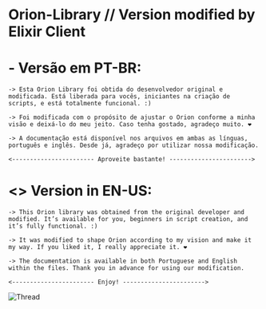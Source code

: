 # Orion-Library // Version modified by Elixir Client

# - Versão em PT-BR:

```
-> Esta Orion Library foi obtida do desenvolvedor original e modificada. Está liberada para vocês, iniciantes na criação de scripts, e está totalmente funcional. :)

-> Foi modificada com o propósito de ajustar o Orion conforme a minha visão e deixá-lo do meu jeito. Caso tenha gostado, agradeço muito. ❤️

-> A documentação está disponível nos arquivos em ambas as línguas, português e inglês. Desde já, agradeço por utilizar nossa modificação.

<----------------------- Aproveite bastante! ----------------------->
```

# <> Version in EN-US:

```
-> This Orion library was obtained from the original developer and modified. It’s available for you, beginners in script creation, and it’s fully functional. :)

-> It was modified to shape Orion according to my vision and make it my way. If you liked it, I really appreciate it. ❤️

-> The documentation is available in both Portuguese and English within the files. Thank you in advance for using our modification.

<----------------------- Enjoy! ----------------------->
```

![Thread](https://user-images.githubusercontent.com/77512805/164973978-31f19af4-528a-4af0-9ba8-21bc22e668ef.png)
